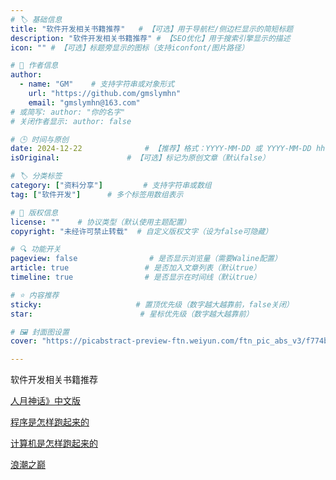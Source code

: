 ```yaml
---
# 🏷️ 基础信息
title: "软件开发相关书籍推荐"   # 【可选】用于导航栏/侧边栏显示的简短标题
description: "软件开发相关书籍推荐" # 【SEO优化】用于搜索引擎显示的描述
icon: "" # 【可选】标题旁显示的图标（支持iconfont/图片路径）

# 👤 作者信息
author: 
  - name: "GM"    # 支持字符串或对象形式
    url: "https://github.com/gmslymhn" 
    email: "gmslymhn@163.com"
# 或简写: author: "你的名字" 
# 关闭作者显示: author: false

# 🕒 时间与原创
date: 2024-12-22              # 【推荐】格式：YYYY-MM-DD 或 YYYY-MM-DD hh:mm:ss
isOriginal:               # 【可选】标记为原创文章（默认false）

# 🏷️ 分类标签
category: ["资料分享"]         # 支持字符串或数组
tag: ["软件开发"]      # 多个标签用数组表示

# 📜 版权信息
license: ""    # 协议类型（默认使用主题配置）
copyright: "未经许可禁止转载"  # 自定义版权文字（设为false可隐藏）

# 🔍 功能开关
pageview: false                # 是否显示浏览量（需要Waline配置）
article: true                 # 是否加入文章列表（默认true）
timeline: true                # 是否显示在时间线（默认true）

# ⭐ 内容推荐
sticky:                     # 置顶优先级（数字越大越靠前，false关闭）
star:                        # 星标优先级（数字越大越靠前）

# 🖼️ 封面图设置
cover: "https://picabstract-preview-ftn.weiyun.com/ftn_pic_abs_v3/f774b8cc60db7b418dbe8e664f046cafb2ddf81e702d0a535f3cb3088c255d9ede378d78cb95a1c8429d3b2551981b4c?pictype=scale&from=30013&version=3.3.3.3&fname=2024-08-19FmgMP.png&size=750"  # 文章卡片封面图（建议尺寸：1200×600）

---
```

软件开发相关书籍推荐
<!-- more -->


[人月神话》中文版](https://netlify-lz.tyut.tech/?fid=iDORI2iqwphg&pwd=aiux&isNewd=https://innlab.lanzn.com)


[程序是怎样跑起来的](https://netlify-lz.tyut.tech/?fid=iXVxV2iqwtad&pwd=24bb&isNewd=https://innlab.lanzn.com)


[计算机是怎样跑起来的](https://netlify-lz.tyut.tech/?fid=iGSyp2iqwzed&pwd=df5w&isNewd=https://innlab.lanzn.com)


[浪潮之巅](https://netlify-lz.tyut.tech/?fid=i0GOZ2iqx6ri&pwd=fwtz&isNewd=https://innlab.lanzn.com)
